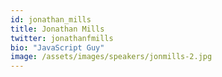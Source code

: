 ```yaml
---
id: jonathan_mills
title: Jonathan Mills
twitter: jonathanfmills
bio: "JavaScript Guy"
image: /assets/images/speakers/jonmills-2.jpg
---
```


